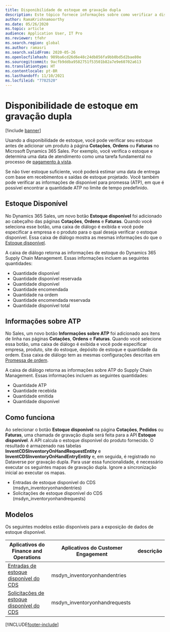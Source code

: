 ```yaml
---
title: Disponibilidade de estoque em gravação dupla
description: Este tópico fornece informações sobre como verificar a disponibilidade de estoque em gravação dupla.
author: RamaKrishnamoorthy
ms.date: 05/26/2020
ms.topic: article
audience: Application User, IT Pro
ms.reviewer: tfehr
ms.search.region: global
ms.author: ramasri
ms.search.validFrom: 2020-05-26
ms.openlocfilehash: 989ba6cd26d6e48c24db856fa9bb0bd5d2bae80e
ms.sourcegitcommit: 9acfb9ddba9582751f53501b82a7e9e60702a613
ms.translationtype: HT
ms.contentlocale: pt-BR
ms.lasthandoff: 11/10/2021
ms.locfileid: "7782520"
---
```

# <a name="inventory-availability-in-dual-write"></a>Disponibilidade de estoque em gravação dupla

[!include [banner](../../includes/banner.md)]

Usando a disponibilidade de estoque, você pode verificar seu estoque antes de adicionar um produto à página **Cotações**, **Ordens** ou **Faturas** no Microsoft Dynamics 365 Sales. Por exemplo, você verifica o estoque e determina uma data de atendimento como uma tarefa fundamental no processo de [pagamento à vista](dual-write-prospect-to-cash.md).

Se não tiver estoque suficiente, você poderá estimar uma data de entrega com base em recebimentos e saídas de estoque projetado. Você também pode verificar as informações de disponível para promessa (ATP), em que é possível encontrar a quantidade ATP no limite de tempo predefinido.

## <a name="on-hand-inventory"></a>Estoque Disponível

No Dynamics 365 Sales, um novo botão **Estoque disponível** foi adicionado ao cabeçalho das páginas **Cotações**, **Ordens** e **Faturas**. Quando você seleciona esse botão, uma caixa de diálogo é exibida e você pode especificar a empresa e o produto para o qual deseja verificar o estoque disponível. Essa caixa de diálogo mostra as mesmas informações do que o [Estoque disponível](../../../../supply-chain/inventory/tasks/check-availability-stock.md).

A caixa de diálogo retorna as informações de estoque do Dynamics 365 Supply Chain Management. Essas informações incluem as seguintes quantidades:

- Quantidade disponível
- Quantidade disponível reservada
- Quantidade disponível
- Quantidade encomendada
- Quantidade na ordem
- Quantidade encomendada reservada
- Quantidade disponível total

## <a name="atp-information"></a>Informações sobre ATP

No Sales, um novo botão **Informações sobre ATP** foi adicionado aos itens de linha nas páginas **Cotações**, **Ordens** e **Faturas**. Quando você selecione essa botão, uma caixa de diálogo é exibida e você pode especificar empresa, produto, site do estoque, depósito de estoque e quantidade da ordem. Essa caixa de diálogo tem as mesmas configurações descritas em [Promessa de ordem](../../../../supply-chain/sales-marketing/delivery-dates-available-promise-calculations.md#atp-calculations).

A caixa de diálogo retorna as informações sobre ATP do Supply Chain Management. Essas informações incluem as seguintes quantidades:

- Quantidade ATP
- Quantidade recebida
- Quantidade emitida
- Quantidade disponível

## <a name="how-it-works"></a>Como funciona

Ao selecionar o botão **Estoque disponível** na página **Cotações**, **Pedidos** ou **Faturas**, uma chamada de gravação dupla será feita para a API **Estoque disponível**. A API calcula o estoque disponível do produto fornecido. O resultado é armazenado nas tabelas **InventCDSInventoryOnHandRequestEntity** e **InventCDSInventoryOnHandEntryEntity** e, em seguida, é registrado no Dataverse por gravação dupla. Para usar essa funcionalidade, é necessário executar os seguintes mapas de gravação dupla. Ignore a sincronização inicial ao executar os mapas.

- Entradas de estoque disponível do CDS (msdyn_inventoryonhandentries)
- Solicitações de estoque disponível do CDS (msdyn_inventoryonhandrequests)

## <a name="templates"></a>Modelos

Os seguintes modelos estão disponíveis para a exposição de dados de estoque disponível.

Aplicativos do Finance and Operations | Aplicativos do Customer Engagement     | descrição
---|---|---
[Entradas de estoque disponível do CDS](mapping-reference.md#145) | msdyn_inventoryonhandentries |
[Solicitações de estoque disponível do CDS](mapping-reference.md#147) | msdyn_inventoryonhandrequests |

[!INCLUDE[footer-include](../../../../includes/footer-banner.md)]
